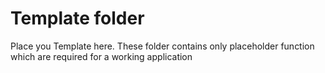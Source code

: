 # Template folder
Place you Template here. These folder contains only placeholder function which are required for a working application